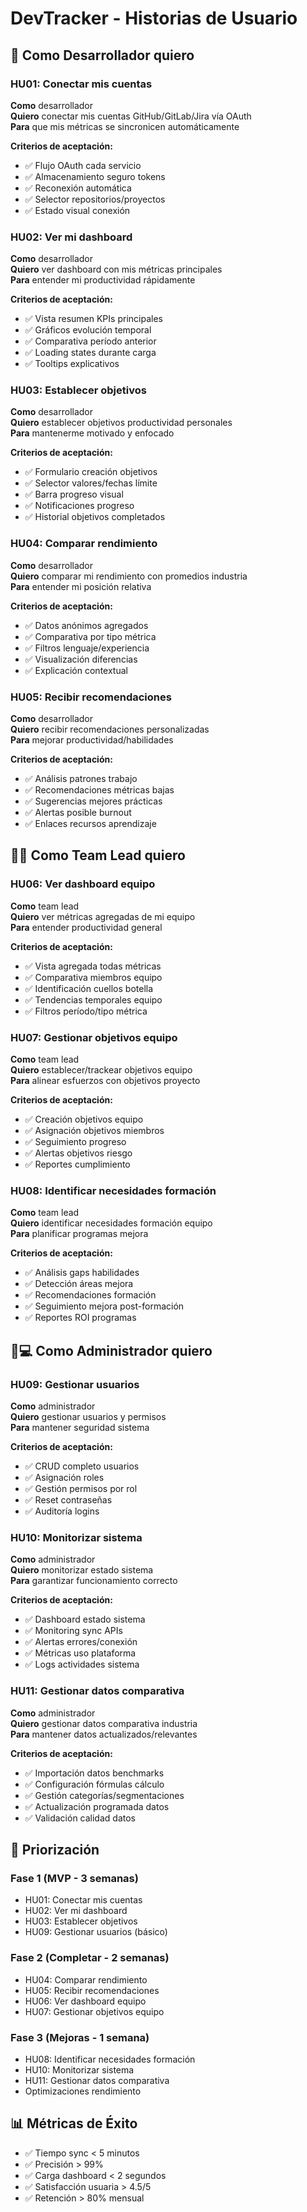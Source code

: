 # DevTracker - Historias de Usuario

## 👤 Como Desarrollador quiero

### HU01: Conectar mis cuentas

**Como** desarrollador  
**Quiero** conectar mis cuentas GitHub/GitLab/Jira vía OAuth  
**Para** que mis métricas se sincronicen automáticamente  

**Criterios de aceptación:**

- ✅ Flujo OAuth cada servicio
- ✅ Almacenamiento seguro tokens
- ✅ Reconexión automática
- ✅ Selector repositorios/proyectos
- ✅ Estado visual conexión

### HU02: Ver mi dashboard

**Como** desarrollador  
**Quiero** ver dashboard con mis métricas principales  
**Para** entender mi productividad rápidamente  

**Criterios de aceptación:**

- ✅ Vista resumen KPIs principales
- ✅ Gráficos evolución temporal
- ✅ Comparativa período anterior
- ✅ Loading states durante carga
- ✅ Tooltips explicativos

### HU03: Establecer objetivos

**Como** desarrollador  
**Quiero** establecer objetivos productividad personales  
**Para** mantenerme motivado y enfocado  

**Criterios de aceptación:**

- ✅ Formulario creación objetivos
- ✅ Selector valores/fechas límite
- ✅ Barra progreso visual
- ✅ Notificaciones progreso
- ✅ Historial objetivos completados

### HU04: Comparar rendimiento

**Como** desarrollador  
**Quiero** comparar mi rendimiento con promedios industria  
**Para** entender mi posición relativa  

**Criterios de aceptación:**

- ✅ Datos anónimos agregados
- ✅ Comparativa por tipo métrica
- ✅ Filtros lenguaje/experiencia
- ✅ Visualización diferencias
- ✅ Explicación contextual

### HU05: Recibir recomendaciones

**Como** desarrollador  
**Quiero** recibir recomendaciones personalizadas  
**Para** mejorar productividad/habilidades  

**Criterios de aceptación:**

- ✅ Análisis patrones trabajo
- ✅ Recomendaciones métricas bajas
- ✅ Sugerencias mejores prácticas
- ✅ Alertas posible burnout
- ✅ Enlaces recursos aprendizaje

## 👨‍💼 Como Team Lead quiero

### HU06: Ver dashboard equipo

**Como** team lead  
**Quiero** ver métricas agregadas de mi equipo  
**Para** entender productividad general  

**Criterios de aceptación:**

- ✅ Vista agregada todas métricas
- ✅ Comparativa miembros equipo
- ✅ Identificación cuellos botella
- ✅ Tendencias temporales equipo
- ✅ Filtros período/tipo métrica

### HU07: Gestionar objetivos equipo

**Como** team lead  
**Quiero** establecer/trackear objetivos equipo  
**Para** alinear esfuerzos con objetivos proyecto  

**Criterios de aceptación:**

- ✅ Creación objetivos equipo
- ✅ Asignación objetivos miembros
- ✅ Seguimiento progreso
- ✅ Alertas objetivos riesgo
- ✅ Reportes cumplimiento

### HU08: Identificar necesidades formación

**Como** team lead  
**Quiero** identificar necesidades formación equipo  
**Para** planificar programas mejora  

**Criterios de aceptación:**

- ✅ Análisis gaps habilidades
- ✅ Detección áreas mejora
- ✅ Recomendaciones formación
- ✅ Seguimiento mejora post-formación
- ✅ Reportes ROI programas

## 👨💻 Como Administrador quiero

### HU09: Gestionar usuarios

**Como** administrador  
**Quiero** gestionar usuarios y permisos  
**Para** mantener seguridad sistema  

**Criterios de aceptación:**

- ✅ CRUD completo usuarios
- ✅ Asignación roles
- ✅ Gestión permisos por rol
- ✅ Reset contraseñas
- ✅ Auditoría logins

### HU10: Monitorizar sistema

**Como** administrador  
**Quiero** monitorizar estado sistema  
**Para** garantizar funcionamiento correcto  

**Criterios de aceptación:**

- ✅ Dashboard estado sistema
- ✅ Monitoring sync APIs
- ✅ Alertas errores/conexión
- ✅ Métricas uso plataforma
- ✅ Logs actividades sistema

### HU11: Gestionar datos comparativa

**Como** administrador  
**Quiero** gestionar datos comparativa industria  
**Para** mantener datos actualizados/relevantes  

**Criterios de aceptación:**

- ✅ Importación datos benchmarks
- ✅ Configuración fórmulas cálculo
- ✅ Gestión categorías/segmentaciones
- ✅ Actualización programada datos
- ✅ Validación calidad datos

## 🎯 Priorización

### Fase 1 (MVP - 3 semanas)

- HU01: Conectar mis cuentas
- HU02: Ver mi dashboard
- HU03: Establecer objetivos
- HU09: Gestionar usuarios (básico)

### Fase 2 (Completar - 2 semanas)

- HU04: Comparar rendimiento
- HU05: Recibir recomendaciones
- HU06: Ver dashboard equipo
- HU07: Gestionar objetivos equipo

### Fase 3 (Mejoras - 1 semana)

- HU08: Identificar necesidades formación
- HU10: Monitorizar sistema
- HU11: Gestionar datos comparativa
- Optimizaciones rendimiento

## 📊 Métricas de Éxito

- ✅ Tiempo sync < 5 minutos
- ✅ Precisión > 99%
- ✅ Carga dashboard < 2 segundos
- ✅ Satisfacción usuaria > 4.5/5
- ✅ Retención > 80% mensual
